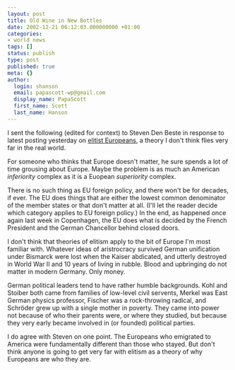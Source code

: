 ```yaml
---
layout: post
title: Old Wine in New Bottles
date: 2002-12-21 06:12:03.000000000 +01:00
categories:
- world news
tags: []
status: publish
type: post
published: true
meta: {}
author:
  login: shanson
  email: papascott-wp@gmail.com
  display_name: PapaScott
  first_name: Scott
  last_name: Hanson
---
```

<p>I sent the following (edited for context) to Steven Den Beste in response to latest posting yesterday on <a href="http://denbeste.nu/cd_log_entries/2002/12/Oldwineinnewbottles.shtml">elitist Europeans</a>, a theory I don't think flies very far in the real world.</p>
<p>For someone who thinks that Europe doesn't matter, he sure spends a lot of time grousing about Europe. Maybe the problem is as much an American <em>inferiority</em> complex as it is a Euopean <em>superiority</em> complex.</p>
<p>There is no such thing as EU foreign policy, and there won't be for decades, if ever. The EU does things that are either the lowest common denominator of the member states or that don't matter at all. (I'll let the reader decide which category applies to EU foreign policy.) In the end, as happened once again last week in Copenhagen, the EU does what is decided by the French President and the German Chancellor behind closed doors.</p>
<p>I don't think that theories of elitism apply to the bit of Europe I'm most familiar with. Whatever ideas of aristrocracy survived German unification under Bismarck were lost when the Kaiser abdicated, and utterly destroyed in World War II and 10 years of living in rubble. Blood and upbringing do not matter in modern Germany. Only money.</p>
<p>German political leaders tend to have rather humble backgrounds. Kohl and Stoiber both came from families of low-level civil servents, Merkel was East German physics professor, Fischer was a rock-throwing radical, and Schröder grew up with a single mother in poverty. They came into power not because of who their parents were, or where they studied, but because they very early became involved in (or founded) political parties.</p>
<p>I do agree with Steven on one point. The Europeans who emigrated to America were fundamentally different than those who stayed. But don't think anyone is going to get very far with elitism as a theory of why Europeans are who they are.</p>
